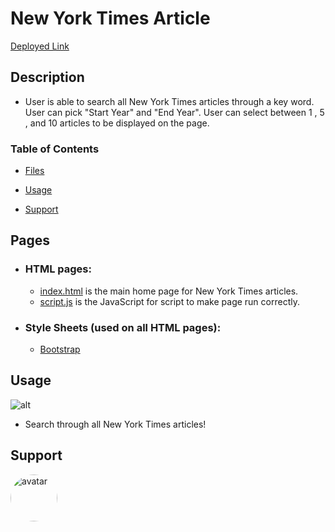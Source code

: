 #  **New York Times Article** #
[Deployed Link](https://charrmountain.github.io/NYTsearch/)

## **Description**

-  User is able to search all New York Times articles through a key word. User can pick "Start Year" and "End Year". User can select between 1 , 5 , and 10 articles to be displayed on the page.


### Table of Contents

- [Files](#files) 

- [Usage](#usage) 

- [Support](#support) 

## **Pages**
 - ### **HTML pages:**
      - [index.html](index.html) is the main home page for New York Times articles.
      - [script.js](script.js) is the JavaScript for script to make page run correctly.


- ### **Style Sheets** (used on all HTML pages)**:**
     - [Bootstrap](https://getbootstrap.com/Bootstrap)


## **Usage**
![alt](NYTSearchGif.gif)
- Search through all New York Times articles!

## **Support**

[<img src="https://avatars3.githubusercontent.com/u/60668617?v=4" alt="avatar" style="border-radius: 75px" width="75"/>](https://github.com/charrmountain)
